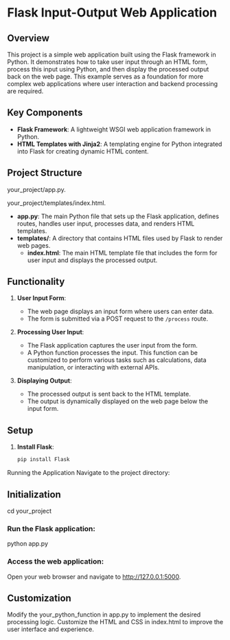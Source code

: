 # Flask Input-Output Web Application

## Overview

This project is a simple web application built using the Flask framework in Python. It demonstrates how to take user input through an HTML form, process this input using Python, and then display the processed output back on the web page. This example serves as a foundation for more complex web applications where user interaction and backend processing are required.

## Key Components

- **Flask Framework**: A lightweight WSGI web application framework in Python.
- **HTML Templates with Jinja2**: A templating engine for Python integrated into Flask for creating dynamic HTML content.

## Project Structure

your_project/app.py.

your_project/templates/index.html.


- **app.py**: The main Python file that sets up the Flask application, defines routes, handles user input, processes data, and renders HTML templates.
- **templates/**: A directory that contains HTML files used by Flask to render web pages.
  - **index.html**: The main HTML template file that includes the form for user input and displays the processed output.

## Functionality

1. **User Input Form**:
   - The web page displays an input form where users can enter data.
   - The form is submitted via a POST request to the `/process` route.

2. **Processing User Input**:
   - The Flask application captures the user input from the form.
   - A Python function processes the input. This function can be customized to perform various tasks such as calculations, data manipulation, or interacting with external APIs.

3. **Displaying Output**:
   - The processed output is sent back to the HTML template.
   - The output is dynamically displayed on the web page below the input form.

## Setup

1. **Install Flask**:
   ```bash
   pip install Flask
Running the Application
Navigate to the project directory:

## Initialization


cd your_project
### Run the Flask application:
python app.py

### Access the web application:
Open your web browser and navigate to http://127.0.0.1:5000.

## Customization
Modify the your_python_function in app.py to implement the desired processing logic.
Customize the HTML and CSS in index.html to improve the user interface and experience.
